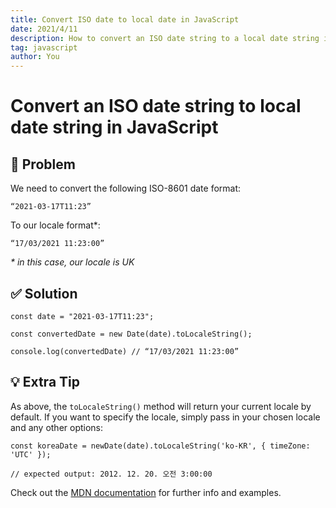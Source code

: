 ```yaml
---
title: Convert ISO date to local date in JavaScript
date: 2021/4/11
description: How to convert an ISO date string to a local date string in JavaScript
tag: javascript
author: You
---
```


# Convert an ISO date string to local date string in JavaScript

<h2><span role="img" aria-label="thinking">🤔</span> Problem</h2>

We need to convert the following ISO-8601 date format:<br />

```
“2021-03-17T11:23”
```

To our locale format\*:<br />

```
“17/03/2021 11:23:00”
```

_\* in this case, our locale is UK_

<h2><span role="img" aria-label="checkmark">✅ </span> Solution</h2>

```
const date = "2021-03-17T11:23";

const convertedDate = new Date(date).toLocaleString();

console.log(convertedDate) // “17/03/2021 11:23:00”
```

<h2><span role="img" aria-label="lightbulb">💡 </span> Extra Tip</h2>

As above, the `toLocaleString()` method will return your current locale by default. If you want to specify the locale, simply pass in your chosen locale and any other options:

```
const koreaDate = newDate(date).toLocaleString('ko-KR', { timeZone: 'UTC' });

// expected output: 2012. 12. 20. 오전 3:00:00
```

Check out the [MDN documentation](https://developer.mozilla.org/en-US/docs/Web/JavaScript/Reference/Global_Objects/Date/toLocaleString) for further info and examples.
